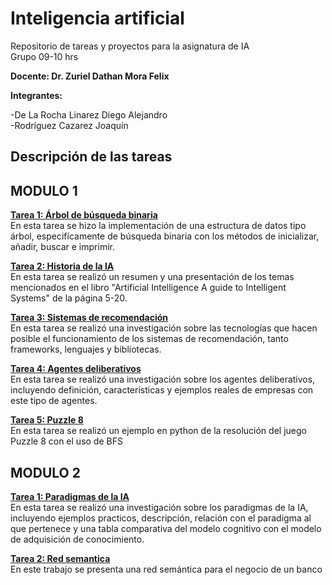 # Inteligencia artificial
Repositorio de tareas y proyectos para la asignatura de IA <br/>
Grupo 09-10 hrs

**Docente: Dr. Zuriel Dathan Mora Felix**

**Integrantes:**

-De La Rocha Linarez Diego Alejandro <br/>
-Rodríguez Cazarez Joaquín

## **Descripción de las tareas** <br/>

## MODULO 1

**[Tarea 1: Árbol de búsqueda binaria](https://github.com/diegodelarochalinarez/tareas-inteligencia-artificial/tree/main/Modulo1/Arbol)** <br/>
En esta tarea se hizo la implementación de una estructura de datos tipo árbol, especifícamente de búsqueda binaria con los métodos de inicializar, añadir, buscar e imprimir.

[**Tarea 2: Historia de la IA**](https://github.com/diegodelarochalinarez/tareas-inteligencia-artificial/tree/main/Modulo1/Tarea%202%20Historia%20de%20la%20IA) <br/>
En esta tarea se realizó un resumen y una presentación de los temas mencionados en el libro "Artificial Intelligence A guide to Intelligent Systems" de la página 5-20.

[**Tarea 3: Sistemas de recomendación**](https://github.com/diegodelarochalinarez/tareas-inteligencia-artificial/tree/main/Modulo1/Tarea%203%20Sistemas%20de%20recomendacion) <br/>
En esta tarea se realizó una investigación sobre las tecnologías que hacen posible el funcionamiento de los sistemas de recomendación, tanto frameworks, lenguajes y bibliotecas. 

[**Tarea 4: Agentes deliberativos**](https://githubhttps://github.com/diegodelarochalinarez/tareas-inteligencia-artificial/tree/main/Modulo1/Tarea%204%20Agentes%20deliberativos) <br/>
En esta tarea se realizó una investigación sobre los agentes deliberativos, incluyendo definición, características y ejemplos reales de empresas con este tipo de agentes.

[**Tarea 5: Puzzle 8**](https://github.com/diegodelarochalinarez/tareas-inteligencia-artificial/tree/main/Modulo1/Tarea%205%20Puzzle%208) <br/>
En esta tarea se realizó un ejemplo en python de la resolución del juego Puzzle 8 con el uso de BFS

## MODULO 2

[**Tarea 1: Paradigmas de la IA**](https://github.com/diegodelarochalinarez/tareas-inteligencia-artificial/tree/main/Modulo2/Tarea%201) <br/>
En esta tarea se realizó una investigación sobre los paradigmas de la IA, incluyendo ejemplos practicos, descripción, relación con el paradigma al que pertenece y una tabla comparativa del modelo cognitivo con el modelo de adquisición de conocimiento.

[**Tarea 2: Red semantica**](https://github.com/diegodelarochalinarez/tareas-inteligencia-artificial/tree/main/Modulo2/Tarea%202) <br/>
En este trabajo se presenta una red semántica para el negocio de un banco

